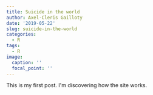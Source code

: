 ```yaml
---
title: Suicide in the world
author: Axel-Cleris Gailloty
date: '2019-05-22'
slug: suicide-in-the-world
categories:
  - R
tags:
  - R
image:
  caption: ''
  focal_point: ''
---
```

This is my first post. I'm discovering how the site works.
